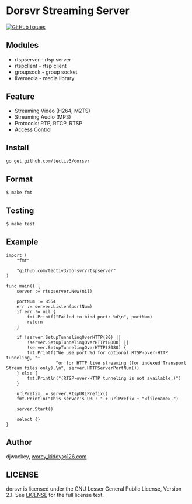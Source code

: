 Dorsvr Streaming Server
=======================
[![GitHub issues](https://img.shields.io/github/issues/tectiv3/dorsvr.svg)](https://github.com/tectiv3/dorsvr/issues)

## Modules
 * rtspserver - rtsp server
 * rtspclient - rtsp client
 * groupsock  - group socket
 * livemedia  - media library

## Feature
 * Streaming Video (H264, M2TS)
 * Streaming Audio (MP3)
 * Protocols: RTP, RTCP, RTSP
 * Access Control

## Install
    go get github.com/tectiv3/dorsvr

## Format
    $ make fmt

## Testing
    $ make test

## Example
```golang
import (
    "fmt"

    "github.com/tectiv3/dorsvr/rtspserver"
)

func main() {
    server := rtspserver.New(nil)

    portNum := 8554
    err := server.Listen(portNum)
    if err != nil {
        fmt.Printf("Failed to bind port: %d\n", portNum)
        return
    }

    if !server.SetupTunnelingOverHTTP(80) ||
        !server.SetupTunnelingOverHTTP(8000) ||
        !server.SetupTunnelingOverHTTP(8080) {
        fmt.Printf("We use port %d for optional RTSP-over-HTTP tunneling, "+
                   "or for HTTP live streaming (for indexed Transport Stream files only).\n", server.HTTPServerPortNum())
    } else {
        fmt.Println("(RTSP-over-HTTP tunneling is not available.)")
    }

    urlPrefix := server.RtspURLPrefix()
    fmt.Println("This server's URL: " + urlPrefix + "<filename>.")

    server.Start()

    select {}
}
```
## Author
djwackey, worcy_kiddy@126.com

## LICENSE
dorsvr is licensed under the GNU Lesser General Public License, Version 2.1. See [LICENSE](https://github.com/tectiv3/dorsvr/blob/master/LICENSE) for the full license text.
